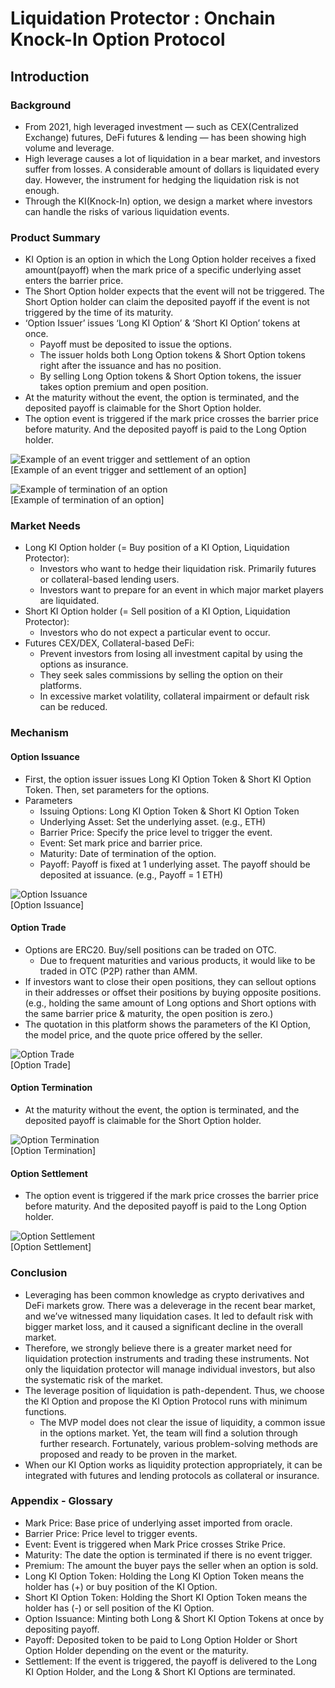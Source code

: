 # Liquidation Protector : Onchain Knock-In Option Protocol

## Introduction

### Background
* From 2021, high leveraged investment — such as CEX(Centralized Exchange) futures, DeFi futures & lending — has been showing high volume and leverage.
* High leverage causes a lot of liquidation in a bear market, and investors suffer from losses. A considerable amount of dollars is liquidated every day. However, the instrument for hedging the liquidation risk is not enough.
* Through the KI(Knock-In) option, we design a market where investors can handle the risks of various liquidation events.

### Product Summary
* KI Option is an option in which the Long Option holder receives a fixed amount(payoff) when the mark price of a specific underlying asset enters the barrier price.
* The Short Option holder expects that the event will not be triggered. The Short Option holder can claim the deposited payoff if the event is not triggered by the time of its maturity.
* ‘Option Issuer’ issues ‘Long KI Option’ & ‘Short KI Option’ tokens at once.
    - Payoff must be deposited to issue the options.
    - The issuer holds both Long Option tokens & Short Option tokens right after the issuance and has no position.
    - By selling Long Option tokens & Short Option tokens, the issuer takes option premium and open position.
* At the maturity without the event, the option is terminated, and the deposited payoff is claimable for the Short Option holder.
* The option event is triggered if the mark price crosses the barrier price before maturity. And the deposited payoff is paid to the Long Option holder.

![Example of an event trigger and settlement of an option](./1.png)  
[Example of an event trigger and settlement of an option]

![Example of termination of an option](./2.png)  
[Example of termination of an option]


### Market Needs
* Long KI Option holder (= Buy position of a KI Option, Liquidation Protector):
    - Investors who want to hedge their liquidation risk. Primarily futures or collateral-based lending users.
    - Investors want to prepare for an event in which major market players are liquidated.
* Short KI Option holder (= Sell position of a KI Option, Liquidation Protector):
    - Investors who do not expect a particular event to occur.
* Futures CEX/DEX, Collateral-based DeFi:
    - Prevent investors from losing all investment capital by using the options as insurance.
    - They seek sales commissions by selling the option on their platforms.
    - In excessive market volatility, collateral impairment or default risk can be reduced.

### Mechanism
#### Option Issuance
* First, the option issuer issues Long KI Option Token & Short KI Option Token. Then, set parameters for the options.
* Parameters
    - Issuing Options: Long KI Option Token & Short KI Option Token
    - Underlying Asset: Set the underlying asset. (e.g., ETH)
    - Barrier Price: Specify the price level to trigger the event.
    - Event: Set mark price and barrier price.
    - Maturity: Date of termination of the option.
    - Payoff: Payoff is fixed at 1 underlying asset. The payoff should be deposited at issuance. (e.g., Payoff = 1 ETH)

![Option Issuance](./3.png)  
[Option Issuance]

#### Option Trade
* Options are ERC20. Buy/sell positions can be traded on OTC.
    - Due to frequent maturities and various products, it would like to be traded in OTC (P2P) rather than AMM.
* If investors want to close their open positions, they can sellout options in their addresses or offset their positions by buying opposite positions.
(e.g., holding the same amount of Long options and Short options with the same barrier price & maturity, the open position is zero.)
* The quotation in this platform shows the parameters of the KI Option, the model price, and the quote price offered by the seller.

![Option Trade](./4.png)  
[Option Trade]

#### Option Termination
* At the maturity without the event, the option is terminated, and the deposited payoff is claimable for the Short Option holder.

![Option Termination](./5.png)  
[Option Termination]

#### Option Settlement
* The option event is triggered if the mark price crosses the barrier price before maturity. And the deposited payoff is paid to the Long Option holder.

![Option Settlement](./6.png)  
[Option Settlement]

### Conclusion
* Leveraging has been common knowledge as crypto derivatives and DeFi markets grow. There was a deleverage in the recent bear market, and we’ve witnessed many liquidation cases. It led to default risk with bigger market loss, and it caused a significant decline in the overall market.
* Therefore, we strongly believe there is a greater market need for liquidation protection instruments and trading these instruments. Not only the liquidation protector will manage individual investors, but also the systematic risk of the market.
* The leverage position of liquidation is path-dependent. Thus, we choose the KI Option and propose the KI Option Protocol runs with minimum functions.
    - The MVP model does not clear the issue of liquidity, a common issue in the options market. Yet, the team will find a solution through further research. Fortunately, various problem-solving methods are proposed and ready to be proven in the market.
* When our KI Option works as liquidity protection appropriately, it can be integrated with futures and lending protocols as collateral or insurance.

### Appendix - Glossary
* Mark Price: Base price of underlying asset imported from oracle.
* Barrier Price: Price level to trigger events.
* Event: Event is triggered when Mark Price crosses Strike Price.
* Maturity: The date the option is terminated if there is no event trigger.
* Premium: The amount the buyer pays the seller when an option is sold.
* Long KI Option Token: Holding the Long KI Option Token means the holder has (+) or buy position of the KI Option.
* Short KI Option Token: Holding the Short KI Option Token means the holder has (-) or sell position of the KI Option.
* Option Issuance: Minting both Long & Short KI Option Tokens at once by depositing payoff.
* Payoff: Deposited token to be paid to Long Option Holder or Short Option Holder depending on the event or the maturity.
* Settlement: If the event is triggered, the payoff is delivered to the Long KI Option Holder, and the Long & Short KI Options are terminated.